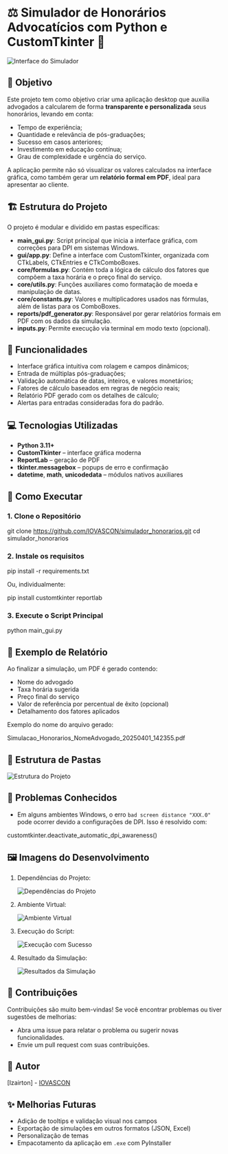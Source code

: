 # ⚖️ Simulador de Honorários Advocatícios com Python e CustomTkinter 🐍

![Interface do Simulador](images/interface_grafica.PNG)

## 🎯 Objetivo

Este projeto tem como objetivo criar uma aplicação desktop que auxilia advogados a calcularem de forma **transparente e personalizada** seus honorários, levando em conta:

- Tempo de experiência;
- Quantidade e relevância de pós-graduações;
- Sucesso em casos anteriores;
- Investimento em educação contínua;
- Grau de complexidade e urgência do serviço.

A aplicação permite não só visualizar os valores calculados na interface gráfica, como também gerar um **relatório formal em PDF**, ideal para apresentar ao cliente.

## 🏗️ Estrutura do Projeto

O projeto é modular e dividido em pastas específicas:

- **main_gui.py**: Script principal que inicia a interface gráfica, com correções para DPI em sistemas Windows.
- **gui/app.py**: Define a interface com CustomTkinter, organizada com CTkLabels, CTkEntries e CTkComboBoxes.
- **core/formulas.py**: Contém toda a lógica de cálculo dos fatores que compõem a taxa horária e o preço final do serviço.
- **core/utils.py**: Funções auxiliares como formatação de moeda e manipulação de datas.
- **core/constants.py**: Valores e multiplicadores usados nas fórmulas, além de listas para os ComboBoxes.
- **reports/pdf_generator.py**: Responsável por gerar relatórios formais em PDF com os dados da simulação.
- **inputs.py**: Permite execução via terminal em modo texto (opcional).

## 🧮 Funcionalidades

- Interface gráfica intuitiva com rolagem e campos dinâmicos;
- Entrada de múltiplas pós-graduações;
- Validação automática de datas, inteiros, e valores monetários;
- Fatores de cálculo baseados em regras de negócio reais;
- Relatório PDF gerado com os detalhes de cálculo;
- Alertas para entradas consideradas fora do padrão.

## 💻 Tecnologias Utilizadas

- **Python 3.11+**
- **CustomTkinter** – interface gráfica moderna
- **ReportLab** – geração de PDF
- **tkinter.messagebox** – popups de erro e confirmação
- **datetime**, **math**, **unicodedata** – módulos nativos auxiliares

## 🚀 Como Executar

### 1. Clone o Repositório

git clone <https://github.com/IOVASCON/simulador_honorarios.git>
cd simulador_honorarios

### 2. Instale os requisitos

pip install -r requirements.txt

Ou, individualmente:

pip install customtkinter reportlab

### 3. Execute o Script Principal

python main_gui.py

## 🧾 Exemplo de Relatório

Ao finalizar a simulação, um PDF é gerado contendo:

- Nome do advogado
- Taxa horária sugerida
- Preço final do serviço
- Valor de referência por percentual de êxito (opcional)
- Detalhamento dos fatores aplicados

Exemplo do nome do arquivo gerado:

Simulacao_Honorarios_NomeAdvogado_20250401_142355.pdf

## 📂 Estrutura de Pastas

![Estrutura do Projeto](images/estrutura_projeto.PNG)

## 🐛 Problemas Conhecidos

- Em alguns ambientes Windows, o erro `bad screen distance "XXX.0"` pode ocorrer devido a configurações de DPI. Isso é resolvido com:

customtkinter.deactivate_automatic_dpi_awareness()

## 🖼️ Imagens do Desenvolvimento

1. Dependências do Projeto:

    ![Dependências do Projeto](images/dependencias.PNG)

2. Ambiente Virtual:

    ![Ambiente Virtual](images/ambiente_virtual_dependencias.PNG)

3. Execução do Script:

    ![Execução com Sucesso](images/simulacao_sucesso.PNG)

4. Resultado da Simulação:

    ![Resultados da Simulação](images/sugestao_hora_trabalhada.PNG)

## 🤝 Contribuições

Contribuições são muito bem-vindas! Se você encontrar problemas ou tiver sugestões de melhorias:

- Abra uma issue para relatar o problema ou sugerir novas funcionalidades.
- Envie um pull request com suas contribuições.

## 👤 Autor

[Izairton] - [IOVASCON](https://github.com/IOVASCON)

## ✨ Melhorias Futuras

- Adição de tooltips e validação visual nos campos
- Exportação de simulações em outros formatos (JSON, Excel)
- Personalização de temas
- Empacotamento da aplicação em `.exe` com PyInstaller
